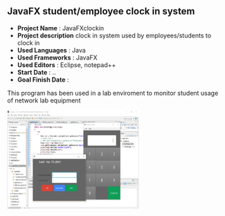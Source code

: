<h2>JavaFX student/employee clock in system</h2>
<ul>
  <li><strong>Project Name</strong> : JavaFXclockin</li>
  <li><strong>Project description</strong> clock in system used by employees/students to clock in  </li>
  
  <li><strong>Used Languages</strong> : Java</li>
  
  <li><strong>Used Frameworks</strong> : JavaFX</li>
  
  <li><strong>Used Editors</strong> : Eclipse, notepad++</li>
  
  <li><strong>Start Date</strong> : ..</li>
  
  <li><strong>Goal Finish Date</strong> : </li>
</ul>

<p>This program has been used in a lab enviroment to monitor student usage of network lab equipment</p>

<img src="img/program_snapshot.png" alt="program" style="width:304px;height:228px;">